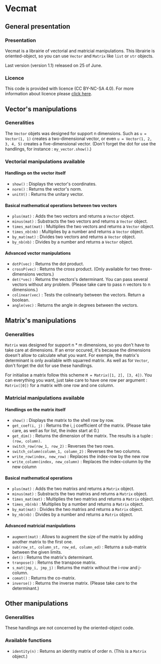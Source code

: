 # Vecmat

## General presentation

### Presentation

Vecmat is a librairie of vectorial and matricial manipulations. This librairie is oriented-object, so you can use `Vector` and `Matrix` like `list` or `str` objects.

Last version (version 1.1) released on 25 of June.

### Licence

This code is provided with licence (CC BY-NC-SA 4.0). For more information about licence please [click here](https://creativecommons.org/licenses/by-nc-sa/4.0/).

## Vector's manipulations

### Generalities

The `Vector` objets was designed for support n dimensions. Such as `u = Vector(1, 1)` creates a two-dimensional vector, or even `u = Vector(1, 2, 3, 4, 5)` creates a five-dimensional vector. (Don't forget the dot for use the handlings, for instance : `my_vector.show()`.)

### Vectorial manipulations available

#### Handlings on the vector itself

 - `show()` : Displays the vector's coordinates.
 - `norm()` : Returns the vector's norm.
 - `unitV()` : Returns the unitary vector.

#### Basical mathematical operations between two vectors

 - `plus(mat)` : Adds the two vectors and returns a `Vector` object.
 - `minus(mat)` : Substracts the two vectors and returns a `Vector` object.
 - `times_mat(mat)` : Multiplies the two vectors and returns a `Vector` object.
 - `times_nb(nb)` : Multiplies by a number and returns a `Vector` object.
 - `by_mat(mat)` : Divides two vectors and returns a `Vector` object.
 - `by_nb(nb)` : Divides by a number and returns a `Vector` object.

#### Advanced vector manipulations

 - `dotP(vec)` : Returns the dot product.
 - `crossP(vec)` : Returns the cross product. (Only available for two three-dimensions vectors.)
 - `det(*vec)` : Returns the vectors's determinant. You can pass several vectors without any problem. (Please take care to pass n vectors to n dimensions.)
 - `colinear(vec)` : Tests the colinearty between the vectors. Return a boolean.
 - `angle(vec)` : Returns the angle in degrees between the vectors.

## Matrix's manipulations

### Generalities

`Matrix` was designed for support n * m dimensions, so you don't have to take care at dimensions. If an error occured, it's because the dimensions doesn't allow to calculate what you want. For exemple, the matrix's determinant is only available with squarred matrix. As well as for `Vector`, don't forget the dot for use these handlings.

For initialise a matrix follow this scheme `M = Matrix([1, 2], [3, 4])`. You can everything you want, just take care to have one row per argument : `Matrix([0])` for a matrix with one row and one column.

### Matricial manipulations available

#### Handlings on the matrix itself

 - `show()` : Displays the matrix to the shell row by row.
 - `get_coef(i, j)` : Returns the i, j coefficient of the matrix. (Please take care, as well as for list, the index start at 0.)
 - `get_dim()` : Returns the dimension of the matrix. The results is a tuple : `(row, column)`.
 - `switch_row(row_1, row_2)` : Reverses the two rows.
 - `switch_column(column_1, column_2)` : Reverses the two columns.
 - `write_row(index, new_row)` : Replaces the index-row by the new row
 - `write_column(index, new_column)` : Replaces the index-column by the new column

#### Basical mathematical operations

 - `plus(mat)` : Adds the two matrixs and returns a `Matrix` object.
 - `minus(mat)` : Substracts the two matrixs and returns a `Matrix` object.
 - `times_mat(mat)` : Multiplies the two matrixs and returns a `Matrix` object.
 - `times_nb(nb)` : Multiplies by a number and returns a `Matrix` object.
 - `by_mat(mat)` : Divides the two matrixs and returns a `Matrix` object.
 - `by_nb(nb)` : Divides by a number and returns a `Matrix` object.

#### Advanced matricial manipulations

 - `augment(mat)` : Allows to augment the size of the matrix by adding another matrix to the first one.
 - `sub(row_st, column_st, row_ed, column_ed)` : Returns a sub-matrix between the given limits.
 - `det()` : Returns the matrix's determinant.
 - `tranpose()` : Returns the transpose matrix.
 - `s_mat(jmp_i, jmp_j)` : Returns the matrix without the i-row and j-column.
 - `comat()` : Returns the co-matrix.
 - `inverse()` : Returns the inverse matrix. (Please take care to the determinant.)

## Other manipulations

### Generalities

These handlings are not concerned by the oriented-object code.

### Available functions

 - `identity(n)` : Returns an identity matrix of order n. (This is a `Matrix` object.)
